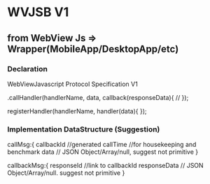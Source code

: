 # WVJSB V1

## from WebView Js => Wrapper(MobileApp/DesktopApp/etc)

### Declaration

WebViewJavascript Protocol Specification V1

.callHandler(handlerName, data, callback(responseData){
	//
});

registerHandler(handlerName, handler(data){
});

### Implementation DataStructure (Suggestion)

callMsg:{
callbackId //generated
callTime //for housekeeping and benchmark
data // JSON Object/Array/null, suggest not primitive
}

callbackMsg:{
responseId //link to callbackId
responseData // JSON Object/Array/null.  suggest not primitive
}
